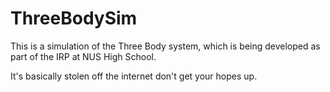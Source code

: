 # ThreeBodySim

This is a simulation of the Three Body system, which is being developed as part of the IRP at NUS High School.

It's basically stolen off the internet don't get your hopes up.
